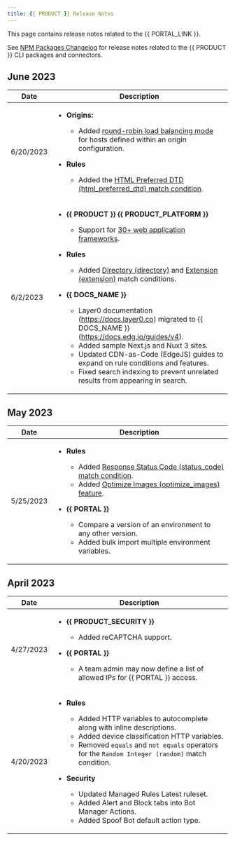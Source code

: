 ```yaml
---
title: {{ PRODUCT }} Release Notes
---
```


<Callout type="info">

This page contains release notes related to the {{ PORTAL_LINK }}.

See [NPM Packages Changelog](/guides/changelog) for release notes related to the  {{ PRODUCT }} CLI packages and connectors.

</Callout>

## June 2023

| Date  | Description                                                                                                                            |
|------------|----------------------------------------------------------------------------------------------------------------------------------------|
| 6/20/2023  | <ul><li><p><b>Origins:</b></p><ul><li>Added [round-robin load balancing mode](/guides/basics/hostnames_and_origins#load-balancing) for hosts defined within an origin configuration.</li></ul></li><li><p><b>Rules</b></p><ul><li>Added the [HTML Preferred DTD (html_preferred_dtd) match condition](/guides/performance/rules/conditions#html-preferred-dtd).</li></ul></li></ul>   |
| 6/2/2023   | <ul><li><p><b>{{ PRODUCT }} {{ PRODUCT_PLATFORM }}</b></p><ul><li>Support for [30+ web application frameworks](/guides/v7/sites_frameworks/getting_started#supported-frameworks).</li></ul></li><li><p><b>Rules</b></p><ul><li>Added [Directory (directory)](/guides/performance/rules/conditions#directory) and [Extension (extension)](/guides/performance/rules/conditions#extension) match conditions.</li></ul></li><li><p><b>{{ DOCS_NAME }}</b></p><ul><li>Layer0 documentation (https://docs.layer0.co) migrated to {{ DOCS_NAME }} (https://docs.edg.io/guides/v4).</li><li>Added sample Next.js and Nuxt 3 sites.</li><li>Updated CDN-as-Code (EdgeJS) guides to expand on rule conditions and features.</li><li>Fixed search indexing to prevent unrelated results from appearing in search.</li></ul></li></ul>  |

## May 2023

| Date  | Description                                                                                                                            |
|------------|----------------------------------------------------------------------------------------------------------------------------------------|
| 5/25/2023  | <ul><li><p><b>Rules</b></p><ul><li>Added [Response Status Code (status_code) match condition](/guides/performance/rules/conditions#response-status-code).</li><li>Added [Optimize Images (optimize_images) feature](/guides/performance/rules/features#optimize-images).</li></ul></li><li><p><b>{{ PORTAL }}</b></p><ul><li>Compare a version of an environment to any other version.</li><li>Added bulk import multiple environment variables.</li></ul></li></ul>  |

## April 2023

| Date  | Description                                                                                                                            |
|-------|----------------------------------------------------------------------------------------------------------------------------------------|
| 4/27/2023  | <ul><li><p><b>{{ PRODUCT_SECURITY }}</b></p><ul><li>Added reCAPTCHA support.</li></ul></li><li><p><b>{{ PORTAL }}</b></p><ul><li>A team admin may now define a list of allowed IPs for {{ PORTAL }} access.</li></ul></li></ul>  |
| 4/20/2023  | <ul><li><p><b>Rules</b></p><ul><li>Added HTTP variables to autocomplete along with inline descriptions.</li><li>Added device classification HTTP variables.</li><li>Removed `equals` and `not equals` operators for the `Random Integer (random)` match condition.</li></ul></li><li><p><b>Security</b></p><ul><li>Updated Managed Rules Latest ruleset.</li><li>Added Alert and Block tabs into Bot Manager Actions.</li><li>Added Spoof Bot default action type.</li></ul></li></ul>  |